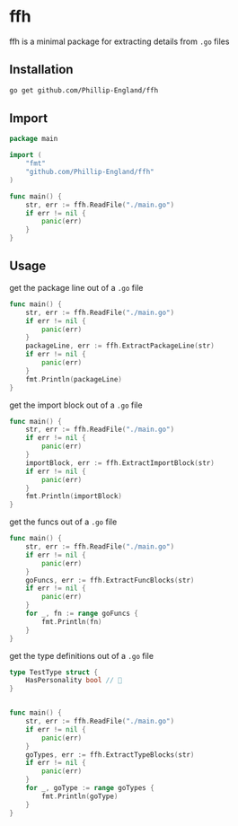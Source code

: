 # ffh
ffh is a minimal package for extracting details from `.go` files

## Installation
```bash
go get github.com/Phillip-England/ffh
```

## Import
```go
package main

import (
    "fmt"
    "github.com/Phillip-England/ffh"
)

func main() {
    str, err := ffh.ReadFile("./main.go")
    if err != nil {
        panic(err)
    }
}
```

## Usage

get the package line out of a `.go` file
```go
func main() {
    str, err := ffh.ReadFile("./main.go")
    if err != nil {
        panic(err)
    }
    packageLine, err := ffh.ExtractPackageLine(str)
    if err != nil {
        panic(err)
    }
    fmt.Println(packageLine)
}
```

get the import block out of a `.go` file
```go
func main() {
    str, err := ffh.ReadFile("./main.go")
    if err != nil {
        panic(err)
    }
    importBlock, err := ffh.ExtractImportBlock(str)
    if err != nil {
        panic(err)
    }
    fmt.Println(importBlock)
}
```

get the funcs out of a `.go` file
```go
func main() {
    str, err := ffh.ReadFile("./main.go")
    if err != nil {
        panic(err)
    }
    goFuncs, err := ffh.ExtractFuncBlocks(str)
    if err != nil {
        panic(err)
    }
    for _, fn := range goFuncs {
        fmt.Println(fn)
    }
}
```

get the type definitions out of a `.go` file
```go
type TestType struct {
    HasPersonality bool // 🤩
}


func main() {
    str, err := ffh.ReadFile("./main.go")
    if err != nil {
        panic(err)
    }
    goTypes, err := ffh.ExtractTypeBlocks(str)
    if err != nil {
        panic(err)
    }
    for _, goType := range goTypes {
        fmt.Println(goType)
    }
}
```